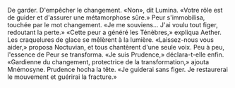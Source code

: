 De garder. D'empêcher le changement.
«Non», dit Lumina. «Votre rôle est de guider et d'assurer une métamorphose sûre.»
Peur s'immobilisa, touchée par le mot changement.
«Je me souviens... J'ai voulu tout figer, redoutant la perte.»
«Cette peur a généré les Ténèbres,» expliqua Aether.
Les craquelures de glace se mêlèrent à la lumière.
«Laissez-nous vous aider,» proposa Noctuvian, et tous chantèrent d'une seule voix.
Peu à peu, l'essence de Peur se transforma.
«Je suis Prudence,» déclara-t-elle enfin.
«Gardienne du changement, protectrice de la transformation,» ajouta Mnémosyne.
Prudence hocha la tête.
«Je guiderai sans figer. Je restaurerai le mouvement et guérirai la fracture.»

